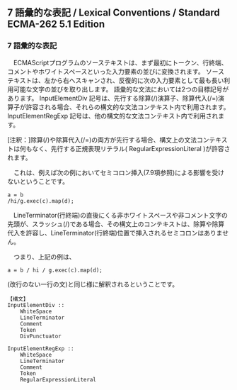 7 語彙的な表記 / Lexical Conventions / Standard ECMA-262 5.1 Edition
--------------------------------------------------------------------

### 7 語彙的な表記

　ECMAScriptプログラムのソーステキストは、まず最初にトークン、行終端、コメントやホワイトスペースといった入力要素の並びに変換されます。 ソーステキストは、左から右へスキャンされ、反復的に次の入力要素として最も長い利用可能な文字の並びを取り出します。 語彙的な文法においては2つの目標記号があります。 InputElementDiv 記号は、先行する除算(/)演算子、除算代入(/=)演算子が許容される場合、それらの構文的な文法コンテキスト内で利用されます。 InputElementRegExp 記号は、他の構文的な文法コンテキスト内で利用されます。

[注釈：]除算(/)や除算代入(/=)の両方が先行する場合、構文上の文法コンテキストは何もなく、先行する正規表現リテラル( RegularExpressionLiteral )が許容されます。

　これは、例えば次の例においてセミコロン挿入(7.9項参照)による影響を受けないということです。

    a = b
    /hi/g.exec(c).map(d);

　LineTerminator(行終端)の直後にくる非ホワイトスペースや非コメント文字の先頭が、スラッシュ(/)である場合、その構文上のコンテキストは、除算や除算代入を許容し、LineTerminator(行終端)位置で挿入されるセミコロンはありません。

　つまり、上記の例は、

    a = b / hi / g.exec(c).map(d);

(改行のない一行の文)と同じ様に解釈されるということです。

    【構文】
    InputElementDiv ::
        WhiteSpace
        LineTerminator
        Comment
        Token
        DivPunctuator

    InputElementRegExp ::
        WhiteSpace
        LineTerminator
        Comment
        Token
        RegularExpressionLiteral
